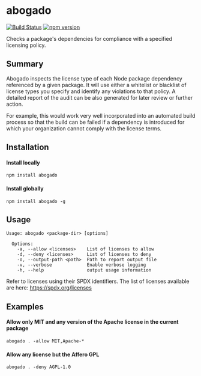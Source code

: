 # abogado
[![Build Status](https://travis-ci.org/gdereese/abogado.svg?branch=master)](https://travis-ci.org/gdereese/abogado)
[![npm version](https://badge.fury.io/js/abogado.svg)](https://badge.fury.io/js/abogado)

Checks a package's dependencies for compliance with a specified licensing policy.

## Summary
Abogado inspects the license type of each Node package dependency referenced by a given package.  It will use either a whitelist or blacklist of license types you specify and identify any violations to that policy.  A detailed report of the audit can be also generated for later review or further action.

For example, this would work very well incorporated into an automated build process so that the build can be failed if a dependency is introduced for which your organization cannot comply with the license terms.

## Installation
#### Install locally
```
npm install abogado
```

#### Install globally
```
npm install abogado -g
```

## Usage
```
Usage: abogado <package-dir> [options]

  Options:
    -a, --allow <licenses>    List of licenses to allow
    -d, --deny <licenses>     List of licenses to deny
    -o, --output-path <path>  Path to report output file
    -v, --verbose             Enable verbose logging
    -h, --help                output usage information
```

Refer to licenses using their SPDX identifiers.  The list of licenses available are here:
https://spdx.org/licenses

## Examples
#### Allow only MIT and any version of the Apache license in the current package
```
abogado . -allow MIT,Apache-*
```

#### Allow any license but the Affero GPL
```
abogado . -deny AGPL-1.0
```
